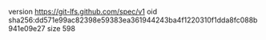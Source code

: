 version https://git-lfs.github.com/spec/v1
oid sha256:dd571e99ac82398e59383ea361944243ba4f1220310f1dda8fc088b941e09e27
size 598
